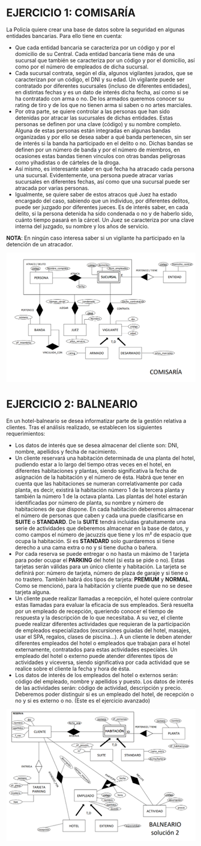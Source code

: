 # EJERCICIO 1: COMISARÍA

La Policía quiere crear una base de datos sobre la seguridad en algunas entidades bancarias. Para ello tiene en cuenta:

- Que cada entidad bancaria se caracteriza por un código y por el domicilio de su Central. Cada entidad bancaria tiene más de una sucursal que también se caracteriza por un código y por el domicilio, así como por el número de empleados de dicha sucursal.
- Cada sucursal contrata, según el día, algunos vigilantes jurados, que se caracterizan por un código, el DNI y su edad. Un vigilante puede ser contratado por diferentes sucursales (incluso de diferentes entidades), en distintas fechas y es un dato de interés dicha fecha, así como si se ha contratado con arma o no. De los armados queremos conocer su rating de tiro y de los que no tienen arma si saben o no artes marciales.
- Por otra parte, se quiere controlar a las personas que han sido detenidas por atracar las sucursales de dichas entidades. Estas personas se definen por una clave (código) y su nombre completo. Alguna de estas personas están integradas en algunas bandas organizadas y por ello se desea saber a qué banda pertenecen, sin ser de interés si la banda ha participado en el delito o no. Dichas bandas se definen por un número de banda y por el número de miembros, en ocasiones estas bandas tienen vínculos con otras bandas peligrosas como yihadistas o de cárteles de la droga.
- Así mismo, es interesante saber en qué fecha ha atracado cada persona una sucursal. Evidentemente, una persona puede atracar varias sucursales en diferentes fechas, así como que una sucursal puede ser atracada por varias personas.
- Igualmente, se quiere saber de estos atracos qué Juez ha estado encargado del caso, sabiendo que un individuo, por diferentes delitos, puede ser juzgado por diferentes jueces. Es de interés saber, en cada delito, si la persona detenida ha sido condenada o no y de haberlo sido, cuánto tiempo pasará en la cárcel. Un Juez se caracteriza por una clave interna del juzgado, su nombre y los años de servicio.

**NOTA**: En ningún caso interesa saber si un vigilante ha participado en la detención de un atracador.

![Solución de la imagen](solucion1.png)

# EJERCICIO 2: BALNEARIO

En un hotel-balneario se desea informatizar parte de la gestión relativa a clientes. Tras el análisis realizado, se establecen los siguientes requerimientos:

- Los datos de interés que se desea almacenar del cliente son: DNI, nombre, apellidos y fecha de nacimiento.
- Un cliente reservará una habitación determinada de una planta del hotel, pudiendo estar a lo largo del tiempo otras veces en el hotel, en diferentes habitaciones y plantas, siendo significativa la fecha de asignación de la habitación y el número de ésta. Habrá que tener en cuenta que las habitaciones se numeran correlativamente por cada planta, es decir, existirá la habitación número 1 de la tercera planta y también la número 1 de la octava planta. Las plantas del hotel estarán identificadas por número de planta, su nombre y número de habitaciones de que dispone. En cada habitación deberemos almacenar el número de personas que caben y cada una puede clasificarse en **SUITE** o **STANDARD**. De la **SUITE** tendrá incluidas gratuitamente una serie de actividades que deberemos almacenar en la base de datos, y como campos el número de jacuzzis que tiene y los m² de espacio que ocupa la habitación. Si es **STANDARD** solo guardaremos si tiene derecho a una cama extra o no y si tiene ducha o bañera.
- Por cada reserva se puede entregar o no hasta un máximo de 1 tarjeta para poder ocupar el **PARKING** del hotel (si esta se pide o no). Estas tarjetas serán válidas para un único cliente y habitación. La tarjeta se definirá por: número de tarjeta, número de plaza de garaje y si tiene o no trastero. También habrá dos tipos de tarjeta: **PREMIUM** y **NORMAL**. Como se mencionó, para la habitación y cliente puede que no se desee tarjeta alguna.
- Un cliente puede realizar llamadas a recepción, el hotel quiere controlar estas llamadas para evaluar la eficacia de sus empleados. Será resuelta por un empleado de recepción, queriendo conocer el tiempo de respuesta y la descripción de lo que necesitaba. A su vez, el cliente puede realizar diferentes actividades que requieran de la participación de empleados especializados (excursiones guiadas del hotel, masajes, usar el SPA, regalos, clases de piscina…). A un cliente le deben atender diferentes empleados del hotel o empleados que trabajan para el hotel externamente, contratados para estas actividades especiales. Un empleado del hotel o externo puede atender diferentes tipos de actividades y viceversa, siendo significativa por cada actividad que se realice sobre el cliente la fecha y hora de ésta.
- Los datos de interés de los empleados del hotel o externos serán: código del empleado, nombre y apellidos y puesto. Los datos de interés de las actividades serán: código de actividad, descripción y precio. Deberemos poder distinguir si es un empleado del hotel, de recepción o no y si es externo o no. (Este es el ejercicio avanzado)


![Solucion del ejercicio](solucion2.png)